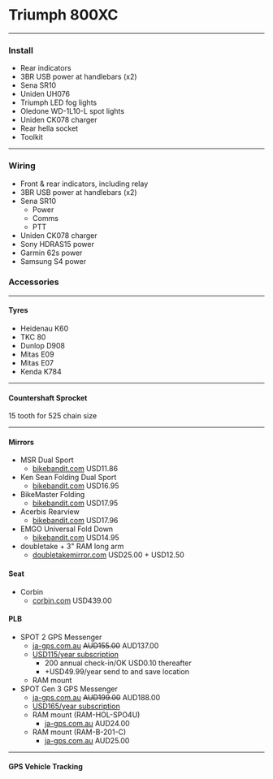 # Triumph 800XC

----

### Install
* Rear indicators
* 3BR USB power at handlebars (x2)
* Sena SR10
* Uniden UH076
* Triumph LED fog lights
* Oledone WD-1L10-L spot lights
* Uniden CK078 charger
* Rear hella socket
* Toolkit

----

### Wiring
* Front & rear indicators, including relay
* 3BR USB power at handlebars (x2)
* Sena SR10
  * Power
  * Comms
  * PTT
* Uniden CK078 charger
* Sony HDRAS15 power
* Garmin 62s power
* Samsung S4 power

### Accessories

----

#### Tyres
* Heidenau K60
* TKC 80
* Dunlop D908
* Mitas E09
* Mitas E07
* Kenda K784

----

#### Countershaft Sprocket

15 tooth for 525 chain size

----

#### Mirrors

* MSR Dual Sport
  * [bikebandit.com](http://www.bikebandit.com/msr-dual-sport-mirror?m=154268) USD11.86
* Ken Sean Folding Dual Sport
  * [bikebandit.com](http://www.bikebandit.com/ken-sean-folding-dual-sport-mirror?m=154268) USD16.95
* BikeMaster Folding
  * [bikebandit.com](http://www.bikebandit.com/bikemaster-folding-mirror?m=154268) USD17.95
* Acerbis Rearview
  * [bikebandit.com](http://www.bikebandit.com/acerbis-rearview-motorcycle-mirror?m=154268) USD17.96
* EMGO Universal Fold Down
  * [bikebandit.com](http://www.bikebandit.com/emgo-universal-fold-down-motorcycle-mirror?m=154268) USD14.95
* doubletake + 3" RAM long arm
  * [doubletakemirror.com](http://www.doubletakemirror.com/build/triumph) USD25.00 + USD12.50

#### Seat
  * Corbin
    * [corbin.com](http://www.corbin.com/triumph/ttgr811gl.shtml) USD439.00

#### PLB
  * SPOT 2 GPS Messenger
    * [ja-gps.com.au](http://www.ja-gps.com.au/SPOT/spot-satellite-gps-messenger-v2/) ~~AUD155.00~~ AUD137.00
    * [USD115/year subscription](http://au.findmespot.com/en/index.php?cid=103)
      * 200 annual check-in/OK USD0.10 thereafter
      * +USD49.99/year send to and save location
    * RAM mount
  * SPOT Gen 3 GPS Messenger
    * [ja-gps.com.au](http://www.ja-gps.com.au/SPOT/spot-gen-3/) ~~AUD199.00~~ AUD188.00
    * [USD165/year subscription](http://au.findmespot.com/en/index.php?cid=103)
    * RAM mount (RAM-HOL-SPO4U)
      * [ja-gps.com.au](https://www.ja-gps.com.au/RAM/ram-hol-spo4u/) AUD24.00
    * RAM mount (RAM-B-201-C)
      * [ja-gps.com.au](http://www.ja-gps.com.au/RAM/ram-b-201-c/) AUD25.00

----

#### GPS Vehicle Tracking
